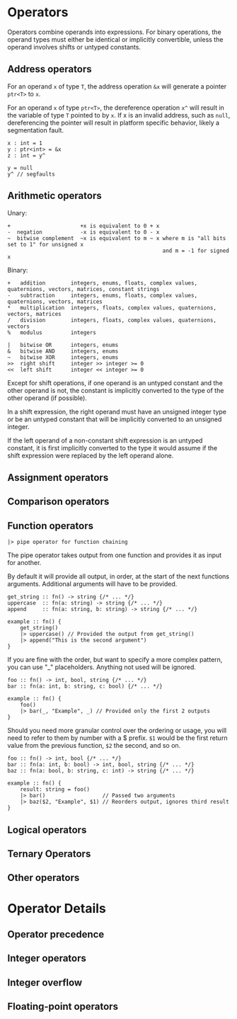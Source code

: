 # Operators
Operators combine operands into expressions. For binary operations, the operand types must either be identical or implicitly convertible, unless the operand involves shifts or untyped constants.

## Address operators
For an operand `x` of type `T`, the address operation `&x` will generate a pointer `ptr<T>` to `x`.

For an operand `x` of type `ptr<T>`, the dereference operation `x^` will result in the variable of type `T` pointed to by `x`. If x is an invalid address, such as `null`, dereferencing the pointer will result in platform specific behavior, likely a segmentation fault.

```
x : int = 1
y : ptr<int> = &x
z : int = y^

y = null
y^ // segfaults
```

## Arithmetic operators

Unary:
```
+                      +x is equivalent to 0 + x
-  negation            -x is equivalent to 0 - x
~  bitwise complement  ~x is equivalent to m ~ x where m is "all bits set to 1" for unsigned x
                                                 and m = -1 for signed x
```

Binary:
```
+   addition        integers, enums, floats, complex values, quaternions, vectors, matrices, constant strings
-   subtraction     integers, enums, floats, complex values, quaternions, vectors, matrices
*   multiplication  integers, floats, complex values, quaternions, vectors, matrices
/   division        integers, floats, complex values, quaternions, vectors
%   modulus         integers

|   bitwise OR      integers, enums
&   bitwise AND     integers, enums
~   bitwise XOR     integers, enums
>>  right shift     integer >> integer >= 0
<<  left shift      integer << integer >= 0
```

Except for shift operations, if one operand is an untyped constant
and the other operand is not, the constant is implicitly converted to
the type of the other operand (if possible).

In a shift expression, the right operand must have an unsigned integer type
or be an untyped constant that will be implicitly converted to
an unsigned integer.

If the left operand of a non-constant shift expression is an
untyped constant, it is first implicitly converted to the type it would
assume if the shift expression were replaced by the left operand alone.

## Assignment operators

## Comparison operators

## Function operators
```
|> pipe operator for function chaining

```

The pipe operator takes output from one function and provides it as input for another.

By default it will provide all output, in order, at the start of the next functions arguments. Additional arguments will have to be provided.

```
get_string :: fn() -> string {/* ... */}
uppercase  :: fn(a: string) -> string {/* ... */}
append     :: fn(a: string, b: string) -> string {/* ... */}

example :: fn() {
    get_string()
    |> uppercase() // Provided the output from get_string()
    |> append("This is the second argument")
}
```

If you are fine with the order, but want to specify a more complex pattern, you can use "_" placeholders. Anything not used will be ignored.

```
foo :: fn() -> int, bool, string {/* ... */}
bar :: fn(a: int, b: string, c: bool) {/* ... */}

example :: fn() {
    foo()
    |> bar(_, "Example", _) // Provided only the first 2 outputs
}
```

Should you need more granular control over the ordering or usage, you will need to refer to them by number with a $ prefix. `$1` would be the first return value from the previous function, `$2` the second, and so on.

```
foo :: fn() -> int, bool {/* ... */}
bar :: fn(a: int, b: bool) -> int, bool, string {/* ... */}
baz :: fn(a: bool, b: string, c: int) -> string {/* ... */}

example :: fn() {
    result: string = foo()
    |> bar()                  // Passed two arguments
    |> baz($2, "Example", $1) // Reorders output, ignores third result
}
```

## Logical operators

## Ternary Operators

## Other operators


# Operator Details

## Operator precedence

## Integer operators

## Integer overflow

## Floating-point operators

